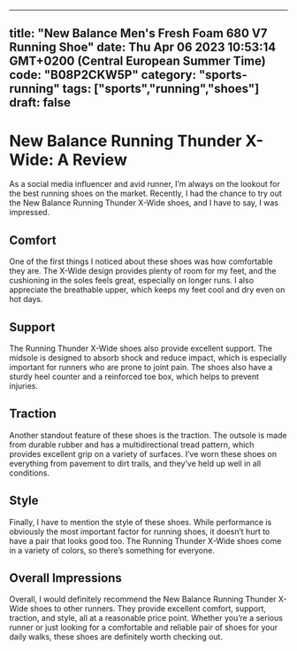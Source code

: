 
---
title: "New Balance Men's Fresh Foam 680 V7 Running Shoe" 
date: Thu Apr 06 2023 10:53:14 GMT+0200 (Central European Summer Time)
code: "B08P2CKW5P"
category: "sports-running"
tags: ["sports","running","shoes"] 
draft: false
---
    
# New Balance Running Thunder X-Wide: A Review

As a social media influencer and avid runner, I’m always on the lookout for the best running shoes on the market. Recently, I had the chance to try out the New Balance Running Thunder X-Wide shoes, and I have to say, I was impressed.

## Comfort

One of the first things I noticed about these shoes was how comfortable they are. The X-Wide design provides plenty of room for my feet, and the cushioning in the soles feels great, especially on longer runs. I also appreciate the breathable upper, which keeps my feet cool and dry even on hot days.

## Support

The Running Thunder X-Wide shoes also provide excellent support. The midsole is designed to absorb shock and reduce impact, which is especially important for runners who are prone to joint pain. The shoes also have a sturdy heel counter and a reinforced toe box, which helps to prevent injuries.

## Traction

Another standout feature of these shoes is the traction. The outsole is made from durable rubber and has a multidirectional tread pattern, which provides excellent grip on a variety of surfaces. I’ve worn these shoes on everything from pavement to dirt trails, and they’ve held up well in all conditions.

## Style

Finally, I have to mention the style of these shoes. While performance is obviously the most important factor for running shoes, it doesn’t hurt to have a pair that looks good too. The Running Thunder X-Wide shoes come in a variety of colors, so there’s something for everyone.

## Overall Impressions

Overall, I would definitely recommend the New Balance Running Thunder X-Wide shoes to other runners. They provide excellent comfort, support, traction, and style, all at a reasonable price point. Whether you’re a serious runner or just looking for a comfortable and reliable pair of shoes for your daily walks, these shoes are definitely worth checking out.